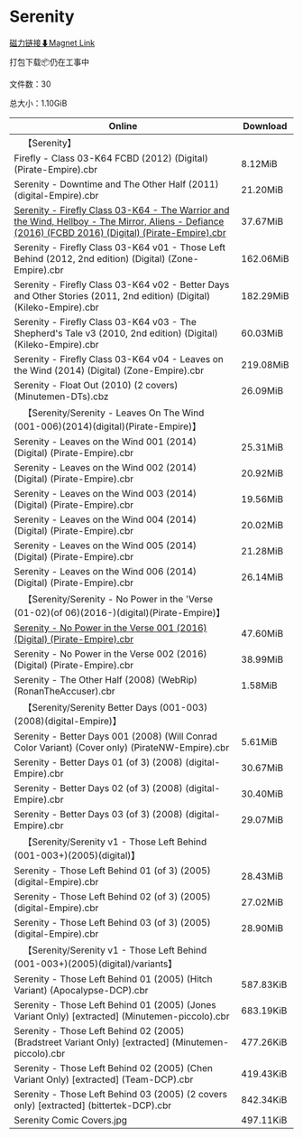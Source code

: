 # Serenity

[磁力链接⬇Magnet Link](magnet:?xt=urn:btih:01dfc4e92984fc08bef9e1067bd63a07047a24c8&dn=Serenity)

打包下载📦仍在工事中

文件数：30

总大小：1.10GiB

Online | Download
--- | ---
&emsp;【Serenity】 | 
Firefly - Class 03-K64 FCBD (2012) (Digital) (Pirate-Empire).cbr | 8.12MiB
Serenity - Downtime and The Other Half (2011) (digital-Empire).cbr | 21.20MiB
[Serenity - Firefly Class 03-K64 - The Warrior and the Wind, Hellboy - The Mirror, Aliens - Defiance (2016) (FCBD 2016) (Digital) (Pirate-Empire).cbr](https://github.com/alicewish/markdown/blob/master/comic/Serenity-Firefly-Class-03-K64-Warrior-Wind-Hellboy-Mirror-Aliens-Defiance-2016-FCBD-2016-Digital-Pirate-Empire-cbr.md) | 37.67MiB
Serenity - Firefly Class 03-K64 v01 - Those Left Behind (2012, 2nd edition) (Digital) (Zone-Empire).cbr | 162.06MiB
Serenity - Firefly Class 03-K64 v02 - Better Days and Other Stories (2011, 2nd edition) (Digital) (Kileko-Empire).cbr | 182.29MiB
Serenity - Firefly Class 03-K64 v03 - The Shepherd's Tale v3 (2010, 2nd edition) (Digital) (Kileko-Empire).cbr | 60.03MiB
Serenity - Firefly Class 03-K64 v04 - Leaves on the Wind (2014) (Digital) (Zone-Empire).cbr | 219.08MiB
Serenity - Float Out (2010) (2 covers) (Minutemen-DTs).cbz | 26.09MiB
&emsp;【Serenity/Serenity - Leaves On The Wind (001-006)(2014)(digital)(Pirate-Empire)】 | 
Serenity - Leaves on the Wind 001 (2014) (Digital) (Pirate-Empire).cbr | 25.31MiB
Serenity - Leaves on the Wind 002 (2014) (Digital) (Pirate-Empire).cbr | 20.92MiB
Serenity - Leaves on the Wind 003 (2014) (Digital) (Pirate-Empire).cbr | 19.56MiB
Serenity - Leaves on the Wind 004 (2014) (Digital) (Pirate-Empire).cbr | 20.02MiB
Serenity - Leaves on the Wind 005 (2014) (Digital) (Pirate-Empire).cbr | 21.28MiB
Serenity - Leaves on the Wind 006 (2014) (Digital) (Pirate-Empire).cbr | 26.14MiB
&emsp;【Serenity/Serenity - No Power in the 'Verse (01-02)(of 06)(2016-)(digital)(Pirate-Empire)】 | 
[Serenity - No Power in the Verse 001 (2016) (Digital) (Pirate-Empire).cbr](https://github.com/alicewish/markdown/blob/master/comic/Serenity-No-Power-in-Verse-001-2016-Digital-Pirate-Empire-cbr.md) | 47.60MiB
Serenity - No Power in the Verse 002 (2016) (Digital) (Pirate-Empire).cbr | 38.99MiB
Serenity - The Other Half (2008) (WebRip) (RonanTheAccuser).cbr | 1.58MiB
&emsp;【Serenity/Serenity Better Days (001-003)(2008)(digital-Empire)】 | 
Serenity - Better Days 001 (2008) (Will Conrad Color Variant) (Cover only) (PirateNW-Empire).cbr | 5.61MiB
Serenity - Better Days 01 (of 3) (2008) (digital-Empire).cbr | 30.67MiB
Serenity - Better Days 02 (of 3) (2008) (digital-Empire).cbr | 30.40MiB
Serenity - Better Days 03 (of 3) (2008) (digital-Empire).cbr | 29.07MiB
&emsp;【Serenity/Serenity v1 - Those Left Behind (001-003+)(2005)(digital)】 | 
Serenity - Those Left Behind 01 (of 3) (2005) (digital-Empire).cbr | 28.43MiB
Serenity - Those Left Behind 02 (of 3) (2005) (digital-Empire).cbr | 27.02MiB
Serenity - Those Left Behind 03 (of 3) (2005) (digital-Empire).cbr | 28.90MiB
&emsp;【Serenity/Serenity v1 - Those Left Behind (001-003+)(2005)(digital)/variants】 | 
Serenity - Those Left Behind 01 (2005) (Hitch Variant) (Apocalypse-DCP).cbr | 587.83KiB
Serenity - Those Left Behind 01 (2005) (Jones Variant Only) \[extracted\] (Minutemen-piccolo).cbr | 683.19KiB
Serenity - Those Left Behind 02 (2005) (Bradstreet Variant Only) \[extracted\] (Minutemen-piccolo).cbr | 477.26KiB
Serenity - Those Left Behind 02 (2005) (Chen Variant Only) \[extracted\] (Team-DCP).cbr | 419.43KiB
Serenity - Those Left Behind 03 (2005) (2 covers only) \[extracted\] (bittertek-DCP).cbr | 842.34KiB
Serenity Comic Covers.jpg | 497.11KiB